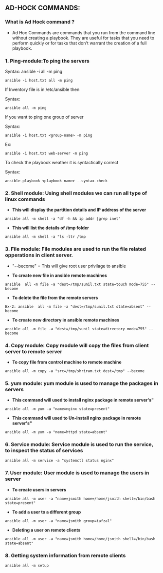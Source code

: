 AD-HOCK COMMANDS:
----

### What is Ad Hock command ?
* Ad Hoc Commands are commands that you run from the command line without creating a playbook. They are useful for tasks that you need to perform quickly or for tasks that don't warrant the creation of a full playbook.

### 1.  Ping-module:To ping the servers

Syntax: ansible -i <inventory-file name> all -m ping
```
ansible -i host.txt all -m ping
```

If Inventory file is in /etc/ansible then

Syntax: 
```
ansible all -m ping
```
If you want to ping one group of server

Syntax: 
```
ansible -i host.txt <group-name> -m ping
```
Ex:
```
ansible -i host.txt web-server -m ping
```

To check the playbook weather it is syntactically correct

Syntax: 
```
ansible-playbook <playbook name> --syntax-check
```

### 2. Shell module: Using shell modules we can run all type of linux commands
- **This will display the partition details and IP address of the server**

```
ansible all -m shell -a "df -h && ip addr |grep inet" 
```          
- **This will list the details of /tmp folder**
```
ansible all -m shell -a "ls -ltr /tmp                            
```
### **3. File module:** File modules are used to run the file related opperations in client server.
*  "--become" = This will give root user privilage to ansible

* **To create new file in ansible remote machines**
```
ansible  all -m file -a "dest=/tmp/sunil.txt state=touch mode=755" --become 
```            
* **To delete the file from the remote servers**
``` 
Ex-2: ansible  all -m file -a "dest=/tmp/sunil.txt state=absent" --become                     
``` 
* **To create new directory in ansible remote machines** 
``` 
ansible all -m file -a "dest=/tmp/sunil state=directory mode=755" --become  
```          

### 4. Copy module: Copy module will copy the files from client server to remote server

* **To copy file from control machine to remote machine**

```
ansible all -m copy -a "src=/tmp/shriram.txt dest=/tmp" --become  
```                    

### 5. yum module: yum module is used to manage the packages in servers

* **This command will used to install nginx package in remote server's"**
```
ansible all -m yum -a "name=nginx state=present" 
```   
* **This command will used to Un-install nginx package in remote server's"**
``` 
ansible all -m yum -a "name=httpd state=absent" 
```     

### 6. Service module: Service module is used to run the service, to inspect the status of services

```
ansible all -m service -a "systemctl status nginx"
```

### 7. User module: User module is used to manage the users in server
* **To create users in servers**
```
ansible all -m user -a "name=jsmith home=/home/jsmith shell=/bin/bash state=present"  
``` 
* **To add a user to a different group**
```
ansible all -m user -a "name=jsmith group=iafzal"
```                                      
* **Deleting a user on remote clients**
```
ansible all -m user -a "name=jsmith home=/home/jsmith shell=/bin/bash state=absent"  
```              

### 8. Getting system information from remote clients
```
ansible all -m setup
```
